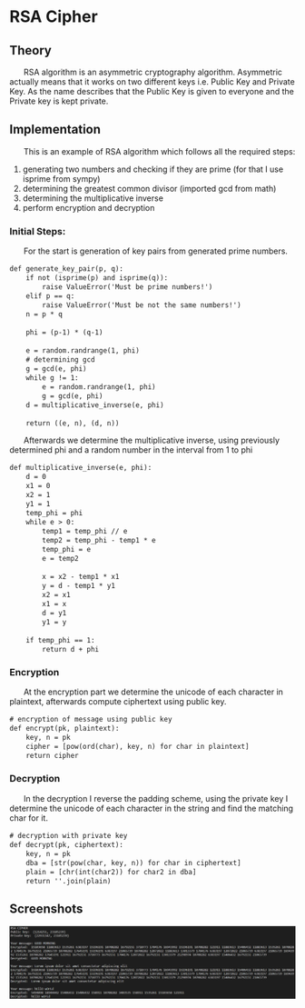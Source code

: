 # RSA Cipher

## Theory
&ensp;&ensp;&ensp;  RSA algorithm is an asymmetric cryptography algorithm. Asymmetric actually means that it works on two different keys i.e. Public Key and Private Key. As the name describes that the Public Key is given to everyone and the Private key is kept private.

## Implementation
&ensp;&ensp;&ensp; This is an example of RSA algorithm which follows all the required steps:
1. generating two numbers and checking if they are prime (for that I use isprime from sympy)
2. determining the greatest common divisor (imported gcd from math)
3. determining the multiplicative inverse
4. perform encryption and decryption

### Initial Steps:
&ensp;&ensp;&ensp; For the start is generation of key pairs from generated prime numbers.
```
def generate_key_pair(p, q):
    if not (isprime(p) and isprime(q)):
        raise ValueError('Must be prime numbers!')
    elif p == q:
        raise ValueError('Must be not the same numbers!')
    n = p * q

    phi = (p-1) * (q-1)

    e = random.randrange(1, phi)
    # determining gcd
    g = gcd(e, phi)
    while g != 1:
        e = random.randrange(1, phi)
        g = gcd(e, phi)
    d = multiplicative_inverse(e, phi)

    return ((e, n), (d, n))
```
&ensp;&ensp;&ensp; Afterwards we determine the multiplicative inverse, using previously determined phi and a random number in the interval from 1 to phi
```
def multiplicative_inverse(e, phi):
    d = 0
    x1 = 0
    x2 = 1
    y1 = 1
    temp_phi = phi
    while e > 0:
        temp1 = temp_phi // e
        temp2 = temp_phi - temp1 * e
        temp_phi = e
        e = temp2

        x = x2 - temp1 * x1
        y = d - temp1 * y1
        x2 = x1
        x1 = x
        d = y1
        y1 = y

    if temp_phi == 1:
        return d + phi
```

### Encryption
&ensp;&ensp;&ensp; At the encryption part we determine the unicode of each character in plaintext, afterwards compute ciphertext using public key. 
```
# encryption of message using public key 
def encrypt(pk, plaintext):
    key, n = pk
    cipher = [pow(ord(char), key, n) for char in plaintext]
    return cipher
```

### Decryption 
&ensp;&ensp;&ensp; In the decryption I reverse the padding scheme, using the private key I determine the unicode of each character in the string and find the matching char for it.
```
# decryption with private key
def decrypt(pk, ciphertext):
    key, n = pk
    dba = [str(pow(char, key, n)) for char in ciphertext]
    plain = [chr(int(char2)) for char2 in dba]
    return ''.join(plain)
```
## Screenshots
![](https://github.com/dann1kk/CS_Labs/blob/main/Resources/rsa.png)